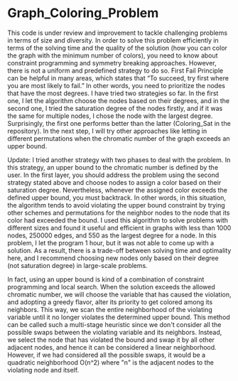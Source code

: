 # Graph_Coloring_Problem
This code is under review and improvement to tackle challenging problems in terms of size and diversity.
In order to solve this problem efficiently in terms of the solving time and the quality of the solution (how you can color the graph with the minimum number of colors), you need to know about constraint programming and symmetry breaking approaches. However, there is not a uniform and predefined strategy to do so. First Fail Principle can be helpful in many areas, which states that “To succeed, try first where you are most likely to fail.” In other words, you need to prioritize the nodes that have the most degrees.
I have tried two strategies so far. In the first one, I let the algorithm choose the nodes based on their degrees, and in the second one, I tried the saturation degree of the nodes firstly, and if it was the same for multiple nodes, I chose the node with the largest degree. Surprisingly, the first one performs better than the latter (Coloring_Sat in the repository). In the next step, I will try other approaches like letting in different permutations when the chromatic number of the graph exceeds an upper bound.

Update: I tried another strategy with two phases to deal with the problem. In this strategy, an upper bound to the chromatic number is defined by the user. In the first layer, you should address the problem using the second strategy stated above and choose nodes to assign a color based on their saturation degree. Nevertheless, whenever the assigned color exceeds the defined upper bound, you must backtrack. In other words, in this situation, the algorithm tends to avoid violating the upper bound constraint by trying other schemes and permutations for the neighbor nodes to the node that its color had exceeded the bound. I used this algorithm to solve problems with different sizes and found it useful and efficient in graphs with less than 1000 nodes, 250000 edges, and 550 as the largest degree for a node. In this problem, I let the program 1 hour, but it was not able to come up with a solution. As a result, there is a trade-off between solving time and optimality here, and I recommend choosing new nodes only based on their degree (not saturation degree) in large-scale problems.

In fact, using an upper bound is kind of a combination of constraint programming and local search. When the solution exceeds the allowed chromatic number, we will choose the variable that has caused the violation, and adopting a greedy flavor, alter its priority to get colored among its neighbors. This way, we scan the entire neighborhood of the violating variable until it no longer violates the determined upper bound. This method can be called such a multi-stage heuristic since we don't consider all the possible swaps between the violating variable and its neighbors. Instead, we select the node that has violated the bound and swap it by all other adjacent nodes, and hence it can be considered a linear neighborhood. However, if we had considered all the possible swaps, it would be a quadratic neighborhood O(n^2) where "n" is the adjacent nodes to the violating node and itself.
